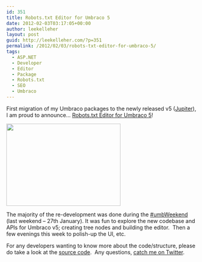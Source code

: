 ```yaml
---
id: 351
title: Robots.txt Editor for Umbraco 5
date: 2012-02-03T03:17:05+00:00
author: leekelleher
layout: post
guid: http://leekelleher.com/?p=351
permalink: /2012/02/03/robots-txt-editor-for-umbraco-5/
tags:
  - ASP.NET
  - Developer
  - Editor
  - Package
  - Robots.txt
  - SEO
  - Umbraco
---
```

First migration of my Umbraco packages to the newly released v5 ([Jupiter](http://umbraco.codeplex.com/releases/view/81440)), I am proud to announce&#8230; [Robots.txt Editor for Umbraco 5](http://our.umbraco.org/projects/developer-tools/robotstxt-editor)!

[<img class="aligncenter size-medium wp-image-352" title="RobotsTxt-Umbraco-5" src="http://leekelleher.com/wordpress/wp-content/uploads/2012/02/RobotsTxt-Umbraco-5-300x216.png" alt="" width="300" height="216" />](http://leekelleher.com/wordpress/wp-content/uploads/2012/02/RobotsTxt-Umbraco-5.png)

The majority of the re-development was done during the [#umbWeekend](http://our.umbraco.org/forum/core/general/28098-Umbraco-Weekend-(January-27th)) (last weekend &#8211; 27th January). It was fun to explore the new codebase and APIs for Umbraco v5; creating tree nodes and building the editor.  Then a few evenings this week to polish-up the UI, etc.

For any developers wanting to know more about the code/structure, please do take a look at the [source code](https://bitbucket.org/vertino/robotstxt-editor-for-umbraco).  Any questions, [catch me on Twitter](https://twitter.com/#!/leekelleher).